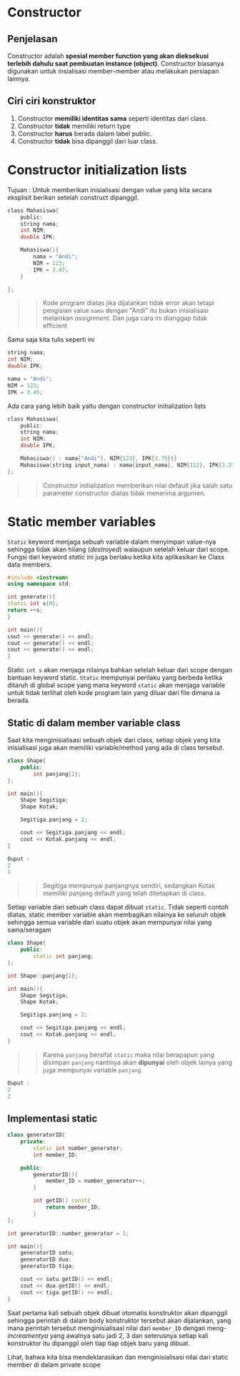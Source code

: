 # Constructor

## Penjelasan

Constructor adalah **spesial member function yang akan dieksekusi terlebih dahulu saat pembuatan instance (object)**. Constructor biasanya digunakan untuk insialisasi member-member atau melakukan persiapan lainnya.

## Ciri ciri konstruktor

1. Constructor **memiliki identitas sama** seperti identitas dari class.
2. Constructor **tidak** memiliki return type
3. Constructor **harus** berada dalam label public.
4. Constructor **tidak** bisa dipanggil dari luar class.

# Constructor initialization lists

Tujuan : Untuk memberikan inisialisasi dengan value yang kita secara eksplisit berikan setelah construct dipanggil.

```c
class Mahasiswa{
    public:
    string nama;
    int NIM;
    double IPK;

    Mahasiswa(){
        nama = "Andi";
        NIM = 123;
        IPK = 3.47;
    }

};
```

> > Kode program diatas jika dijalankan tidak error akan tetapi pengisian value `nama` dengan "Andi" itu bukan inisialisasi melainkan _assignment_. Dan juga cara ini dianggap tidak efficient

Sama saja kita tulis seperti ini

```c
string nama;
int NIM;
double IPK;

nama = "Andi";
NIM = 123;
IPK = 3.45;
```

Ada cara yang lebih baik yaitu dengan constructor initialization lists

```c
class Mahasiswa{
    public:
    string nama;
    int NIM;
    double IPK;

    Mahasiswa() : nama{"Andi"}, NIM{123}, IPK{3.75}{}
    Mahasiswa(string input_nama) : nama{input_nama}, NIM{112}, IPK{3.25}{}
};
```

> > Constructor initialization memberikan nilai default jika salah satu parameter constructor diatas tidak menerima argumen.

# Static member variables

`Static` keyword menjaga sebuah variable dalam menyimpan value-nya sehingga tidak akan hilang (_destroyed_) walaupun setelah keluar dari scope. Fungsi dari keyword _static_ ini juga berlaku ketika kita aplikasikan ke Class data members.

<!-- Setiap data member merujuk ke class, bukan ke objek
Berguna untuk menyimpan informasi tentang class lebih banyak -->

<!-- Function dalam class dapat dideklarasikan sebagai static
        Independent terhadap objek
        Dapat dipanggil dengan nama class-nya -->

```c++
#include <iostream>
using namespace std;

int generate(){
static int s{0};
return ++s;
}

int main(){
cout << generate() << endl;
cout << generate() << endl;
cout << generate() << endl;
}

```

Static `int s` akan menjaga nilainya bahkan setelah keluar dari scope dengan bantuan keyword static. `Static` mempunyai perilaku yang berbeda ketika ditaruh di global scope yang mana keyword `static` akan menjaga variable untuk tidak terlihat oleh kode program lain yang diluar dari file dimana ia berada.

## Static di dalam member variable class

Saat kita menginisialisasi sebuah objek dari class, setiap objek yang kita inisialisasi juga akan memiliki variable/method yang ada di class tersebut.

```c++
class Shape{
    public:
        int panjang{1};
};

int main(){
    Shape Segitiga;
    Shape Kotak;

    Segitiga.panjang = 2;

    cout << Segitiga.panjang << endl;
    cout << Kotak.panjang << endl;
}

```

```c++
Ouput :
2
1
```

> > Segitiga mempunyai panjangnya sendiri, sedangkan Kotak memiliki panjang default yang telah ditetapkan di class.

Setiap variable dari sebuah class dapat dibuat `static`. Tidak seperti contoh diatas, static member variable akan membagikan nilainya ke seluruh objek sehingga semua variable dari suatu objek akan mempunyai nilai yang sama/seragam

```c++
class Shape{
    public:
        static int panjang;
};

int Shape::panjang{1};

int main(){
    Shape Segitiga;
    Shape Kotak;

    Segitiga.panjang = 2;

    cout << Segitiga.panjang << endl;
    cout << Kotak.panjang << endl;
}
```

> > Karena `panjang` bersifat `static` maka nilai berapapun yang disimpan `panjang` nantinya akan **dipunyai** oleh objek lainya yang juga mempunyai variable `panjang`.

```c++
Ouput :
2
2
```

## Implementasi static

```c++
class generatorID{
    private:
        static int number_generator;
        int member_ID;

    public:
        generatorID(){
            member_ID = number_generator++;
        }

        int getID() const{
            return member_ID;
        }
};

int generatorID::number_generator = 1;

int main(){
    generatorID satu;
    generatorID dua;
    generatorID tiga;

    cout << satu.getID() << endl;
    cout << dua.getID() << endl;
    cout << tiga.getID() << endl;
}

```

Saat pertama kali sebuah objek dibuat otomatis konstruktor akan dipanggil sehingga perintah di dalam body konstruktor tersebut akan dijalankan, yang mana perintah tersebut menginisialisasi nilai dari `member_ID` dengan meng-_increamentya_ yang awalnya satu jadi 2, 3 dan seterusnya setiap kali konstruktor itu dipanggil oleh tiap tiap objek baru yang dibuat.

Lihat, bahwa kita bisa mendeklarasikan dan menginisialisasi nilai dari static member di dalam private scope
